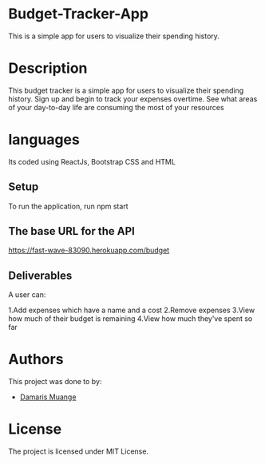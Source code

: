 # Budget-Tracker-App
This is a simple app for users to visualize their spending history. 
# Description
This budget tracker is a simple app for users to visualize their spending history. Sign up and begin to track your expenses overtime. See what areas of your day-to-day life are consuming the most of your resources
# languages
Its coded using ReactJs, Bootstrap CSS and HTML

## Setup
To run the application, run npm start

 ## The base URL for the API
https://fast-wave-83090.herokuapp.com/budget

## Deliverables

A user can:

1.Add expenses which have a name and a cost
2.Remove expenses
3.View how much of their budget is remaining
4.View how much they've spent so far

# Authors
This project was done to by:
- [Damaris Muange](https://ndush.github.io/budget-tracker-app/)

# License
The project is licensed under MIT License.



  
